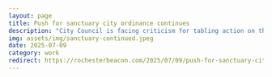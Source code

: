 ```yaml
---
layout: page
title: Push for sanctuary city ordinance continues
description: "City Council is facing criticism for tabling action on the ordinance pending the outcome of the Trump administration’s lawsuit against the city."
img: assets/img/sanctuary-continued.jpeg
date: 2025-07-09
category: work
redirect: https://rochesterbeacon.com/2025/07/09/push-for-sanctuary-city-ordinance-continues/
---
```


